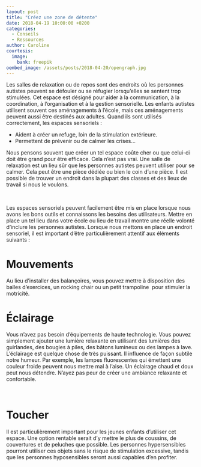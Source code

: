 ```yaml
---
layout: post
title: "Créez une zone de détente"
date: 2018-04-19 10:00:00 +0200
categories:
  - Conseils
  - Ressources
author: Caroline
courtesis:
  image:
    bank: freepik
oembed_image: /assets/posts/2018-04-20/opengraph.jpg
---
```


<amp-img class="center" width="640" height="376" src="{{ site.amp_img_cache_url }}/assets/posts/2018-04-20/opengraph.jpg" alt="Créez une zone de repos"></amp-img>



Les salles de relaxation ou de repos sont des endroits où les personnes autistes peuvent se défouler ou se réfugier lorsqu’elles se sentent trop stimulées. Cet espace est désigné pour aider à la communication, à la coordination, à l’organisation et à la gestion sensorielle. Les enfants autistes utilisent souvent ces aménagements à l’école, mais ces aménagements peuvent aussi être destinés aux adultes.
Quand ils sont utilisés correctement, les espaces sensoriels&nbsp;:

 - Aident à créer un refuge, loin de la stimulation extérieure.
 - Permettent de prévenir ou de calmer les crises…


Nous pensons souvent que créer un tel espace coûte cher ou que celui-ci doit être grand pour être efficace. Cela n’est pas vrai. Une salle de relaxation est un lieu sûr que les personnes autistes peuvent utiliser pour se calmer. Cela peut être une pièce dédiée ou bien le coin d’une pièce.
Il est possible de trouver un endroit dans la plupart des classes et des lieux de travail si nous le voulons.

 

Les espaces sensoriels peuvent facilement être mis en place lorsque nous avons les bons outils et connaissons les besoins des utilisateurs. Mettre en place un tel lieu dans votre école ou lieu de travail montre une réelle volonté d’inclure les personnes autistes. Lorsque nous mettons en place un endroit sensoriel, il est important d’être particulièrement attentif aux éléments suivants&nbsp;:

# Mouvements

Au lieu d’installer des balançoires, vous pouvez mettre à disposition des balles d’exercices, un rocking chair ou un petit trampoline  pour stimuler la motricité.


# Éclairage


Vous n’avez pas besoin d’équipements de haute technologie. Vous pouvez simplement ajouter une lumière relaxante en utilisant des lumières des guirlandes, des bougies à piles, des bâtons lumineux ou des lampes à lave. L’éclairage est quelque chose de très puissant. Il influence de façon subtile notre humeur. Par exemple, les lampes fluorescentes qui émettent une couleur froide peuvent nous mettre mal à l’aise. Un éclairage chaud et doux peut nous détendre. N’ayez pas peur de créer une ambiance relaxante et confortable.

 
# Toucher

Il est particulièrement important pour les jeunes enfants d’utiliser cet espace. Une option rentable serait d’y mettre le plus de coussins, de couvertures et de peluches que possible. Les personnes hypersensibles pourront utiliser ces objets sans le risque de stimulation excessive, tandis que les personnes hyposensibles seront aussi capables d’en profiter.
